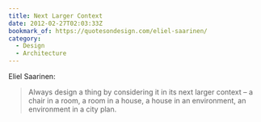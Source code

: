 ```yaml
---
title: Next Larger Context
date: 2012-02-27T02:03:33Z
bookmark_of: https://quotesondesign.com/eliel-saarinen/
category:
  - Design
  - Architecture
---
```

Eliel Saarinen:

> Always design a thing by considering it in its next larger context – a chair in a room, a room in a house, a house in an environment, an environment in a city plan.
